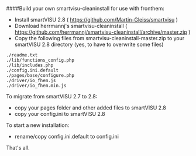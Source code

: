 ####Build your own smartvisu-cleaninstall for use with fronthem:

- Install smartVISU 2.8 ( https://github.com/Martin-Gleiss/smartvisu )
- Download herrmannj's smartvisu-cleaninstall ( https://github.com/herrmannj/smartvisu-cleaninstall/archive/master.zip )
- Copy the following files from smartvisu-cleaninstall-master.zip to your smartVISU 2.8 directory (yes, to have to overwrite some files)

```
./readme.txt
./lib/functions_config.php
./lib/includes.php
./config.ini.default
./pages/base/configure.php
./driver/io_fhem.js
./driver/io_fhem.min.js
```

To migrate from smartVISU 2.7 to 2.8:
- copy your pages folder and other added files to smartVISU 2.8
- copy your config.ini to smartVISU 2.8

To start a new installation:
- rename/copy config.ini.default to config.ini

That's all.